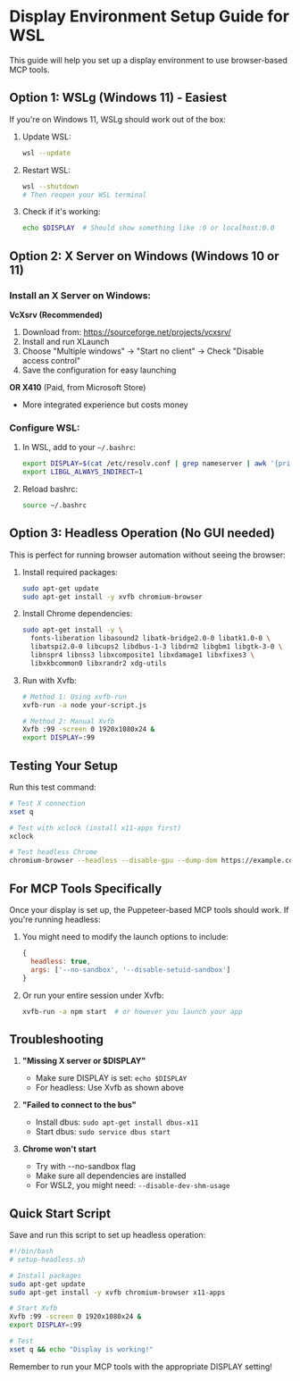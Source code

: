 # Display Environment Setup Guide for WSL

This guide will help you set up a display environment to use browser-based MCP tools.

## Option 1: WSLg (Windows 11) - Easiest

If you're on Windows 11, WSLg should work out of the box:

1. Update WSL:
   ```bash
   wsl --update
   ```

2. Restart WSL:
   ```bash
   wsl --shutdown
   # Then reopen your WSL terminal
   ```

3. Check if it's working:
   ```bash
   echo $DISPLAY  # Should show something like :0 or localhost:0.0
   ```

## Option 2: X Server on Windows (Windows 10 or 11)

### Install an X Server on Windows:

**VcXsrv (Recommended)**
1. Download from: https://sourceforge.net/projects/vcxsrv/
2. Install and run XLaunch
3. Choose "Multiple windows" → "Start no client" → Check "Disable access control"
4. Save the configuration for easy launching

**OR X410** (Paid, from Microsoft Store)
- More integrated experience but costs money

### Configure WSL:

1. In WSL, add to your `~/.bashrc`:
   ```bash
   export DISPLAY=$(cat /etc/resolv.conf | grep nameserver | awk '{print $2}'):0
   export LIBGL_ALWAYS_INDIRECT=1
   ```

2. Reload bashrc:
   ```bash
   source ~/.bashrc
   ```

## Option 3: Headless Operation (No GUI needed)

This is perfect for running browser automation without seeing the browser:

1. Install required packages:
   ```bash
   sudo apt-get update
   sudo apt-get install -y xvfb chromium-browser
   ```

2. Install Chrome dependencies:
   ```bash
   sudo apt-get install -y \
     fonts-liberation libasound2 libatk-bridge2.0-0 libatk1.0-0 \
     libatspi2.0-0 libcups2 libdbus-1-3 libdrm2 libgbm1 libgtk-3-0 \
     libnspr4 libnss3 libxcomposite1 libxdamage1 libxfixes3 \
     libxkbcommon0 libxrandr2 xdg-utils
   ```

3. Run with Xvfb:
   ```bash
   # Method 1: Using xvfb-run
   xvfb-run -a node your-script.js
   
   # Method 2: Manual Xvfb
   Xvfb :99 -screen 0 1920x1080x24 &
   export DISPLAY=:99
   ```

## Testing Your Setup

Run this test command:
```bash
# Test X connection
xset q

# Test with xclock (install x11-apps first)
xclock

# Test headless Chrome
chromium-browser --headless --disable-gpu --dump-dom https://example.com
```

## For MCP Tools Specifically

Once your display is set up, the Puppeteer-based MCP tools should work. If you're running headless:

1. You might need to modify the launch options to include:
   ```javascript
   {
     headless: true,
     args: ['--no-sandbox', '--disable-setuid-sandbox']
   }
   ```

2. Or run your entire session under Xvfb:
   ```bash
   xvfb-run -a npm start  # or however you launch your app
   ```

## Troubleshooting

1. **"Missing X server or $DISPLAY"**
   - Make sure DISPLAY is set: `echo $DISPLAY`
   - For headless: Use Xvfb as shown above

2. **"Failed to connect to the bus"**
   - Install dbus: `sudo apt-get install dbus-x11`
   - Start dbus: `sudo service dbus start`

3. **Chrome won't start**
   - Try with --no-sandbox flag
   - Make sure all dependencies are installed
   - For WSL2, you might need: `--disable-dev-shm-usage`

## Quick Start Script

Save and run this script to set up headless operation:

```bash
#!/bin/bash
# setup-headless.sh

# Install packages
sudo apt-get update
sudo apt-get install -y xvfb chromium-browser x11-apps

# Start Xvfb
Xvfb :99 -screen 0 1920x1080x24 &
export DISPLAY=:99

# Test
xset q && echo "Display is working!"
```

Remember to run your MCP tools with the appropriate DISPLAY setting!
